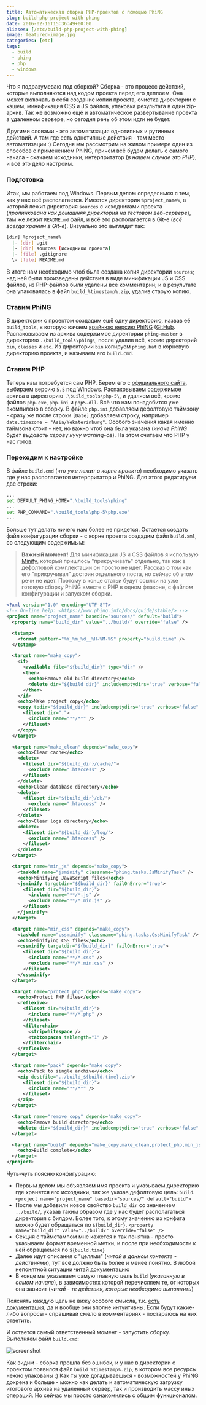 ```yaml
---
title: Автоматическая сборка PHP-проектов с помощью PhiNG
slug: build-php-project-with-phing
date: 2016-02-16T15:36:49+00:00
aliases: [/etc/build-php-project-with-phing]
image: featured-image.jpg
categories: [etc]
tags:
  - build
  - phing
  - php
  - windows
---
```


Что я подразумеваю под сборкой? Сборка - это процесс действий, которые выполняются над кодом проекта перед его деплоем. Она может включать в себя создание копии проекта, очистка директории с кэшем, минификация CSS и JS файлов, упаковка результата в один zip-архив. Так же возможно ещё и автоматическое развертывание проекта а удаленном сервере, но сегодня речь об этом идти не будет.

<!--more-->

Другими словами - это автоматизация однотипных и рутинных действий. А там где есть однотипные действия - там место автоматизации :) Сегодня мы рассмотрим на живом примере один из способов с применением PhiNG, причем всё будем делать с самого начала - скачаем исходники, интерпритатор (_в нашем случае это PHP_), и всё это дело настроим.

### Подготовка

Итак, мы работаем под Windows. Первым делом определимся с тем, как у нас всё располагается. Имеется директория `%project_name%`, в которой лежит директория `sources` с исходниками проекта (_пролинкована как домашняя директория на тестовом веб-сервере_), там же лежит `README.md` файл, и всё это располагается в Git-е (_всё всегда храним в Git-е_). Визуально это выглядит так:

```bash
[dir] %project_name%
  |- [dir] .git
  |- [dir] sources (исходники проекта)
  |- [file] .gitignore
  \- [file] README.md
```

В итоге нам необходимо чтоб была создана копия директории `sources`; над ней были произведены действия в виде минификации JS и CSS файлов, из PHP-файлов были удалены все комментарии; и в результате она упаковалась в файл `build_%timestamp%.zip`, удалив старую копию.

### Ставим PhiNG

В директории с проектом создадим ещё одну директорию, назвав её `build_tools`, в которую качаем [крайнюю версию PhiNG][1] ([GitHub](https://github.com/phingofficial/phing). Распаковываем из архива содержимое директории `phing-master` в директорию `.\build_tools\phing\`, после удалив всё, кроме директорий `bin`, `classes` и `etc`. Из директории `bin` копируем `phing.bat` в корневую директорию проекта, и называем его `build.cmd`.

### Ставим PHP

Теперь нам потребуется сам PHP. Берем его с [официального сайта](http://windows.php.net/download/), выбираем версию `5.5` под Windows. Распаковываем содержимое архива в директорию `.\build_tools\php-5\`, и удаляем всё, кроме файлов `php.exe`, `php.ini` и `php5.dll`. Всё что нам понадобится уже вкомпилено в сборку. В файле `php.ini` добавляем дефолтовую таймзону - сразу же после строки `[Date]` добавляем строку, например `date.timezone = "Asia/Yekaterinburg"`. Особого значения какая именно таймзона стоит - нет, но важно чтоб она была указана (_иначе PhiNG будет выдавать херову кучу warning-ов_). На этом считаем что PHP у нас готов.

### Переходим к настройке

В файле `build.cmd` (_что уже лежит в корне проекта_) необходимо указать где у нас располагается интерпритатор и PhiNG. Для этого редатируем две строки:

```bash
...
set DEFAULT_PHING_HOME=".\build_tools\phing"
...
set PHP_COMMAND=".\build_tools\php-5\php.exe"
...
```

Больше тут делать ничего нам более не придется. Остается создать файл конфигурации сборки - с корне проекта создадим файл `build.xml`, со следующим содержимым:

> **Важный момент!** Для минификации JS и CSS файлов я использую [Minify](https://github.com/matthiasmullie/minify), который пришлось "прикручивать" отдельно, так как в дефолтовой комплектации он просто не идет. Рассказ о том как его "прикручивал" достоин отдельного поста, но сейчас об этом речи не идет. Поэтому в конце статьи будут ссылки на уже готовую сборку PhiNG вместе с PHP в одном флаконе, с файлом конфигурации и запуском сборки.

```xml
<?xml version="1.0" encoding="UTF-8"?>
<!-- On-line help: <https://www.phing.info/docs/guide/stable/> -->
<project name="project_name" basedir="sources/" default="build">
  <property name="build_dir" value="../build/" override="false" />

  <tstamp>
    <format pattern="%Y_%m_%d__%H-%M-%S" property="build.time" />
  </tstamp>

  <target name="make_copy">
    <if>
      <available file="${build_dir}" type="dir" />
      <then>
        <echo>Remove old build directory</echo>
        <delete dir="${build_dir}" includeemptydirs="true" verbose="false" failonerror="true" />
      </then>
    </if>
    <echo>Make project copy</echo>
    <copy todir="${build_dir}" includeemptydirs="true" verbose="false" >
      <fileset dir=".">
        <include name="**/**" />
      </fileset>
    </copy>
  </target>

  <target name="make_clean" depends="make_copy">
    <echo>Clear cache</echo>
    <delete>
      <fileset dir="${build_dir}/cache/">
        <exclude name=".htaccess" />
      </fileset>
    </delete>
    <echo>Clear database directory</echo>
    <delete>
      <fileset dir="${build_dir}/db/">
        <exclude name=".htaccess" />
      </fileset>
    </delete>
    <echo>Clear logs directory</echo>
    <delete>
      <fileset dir="${build_dir}/log/">
        <exclude name=".htaccess" />
      </fileset>
    </delete>
  </target>

  <target name="min_js" depends="make_copy">
    <taskdef name="jsminify" classname="phing.tasks.JsMinifyTask" />
    <echo>Minifying JavaScript files</echo>
    <jsminify targetdir="${build_dir}" failOnError="true">
      <fileset dir="${build_dir}">
        <include name="**/*.js" />
        <exclude name="**/*.min.js" />
      </fileset>
    </jsminify>
  </target>

  <target name="min_css" depends="make_copy">
    <taskdef name="cssminify" classname="phing.tasks.CssMinifyTask" />
    <echo>Minifying CSS files</echo>
    <cssminify targetdir="${build_dir}" failOnError="true">
      <fileset dir="${build_dir}">
        <include name="**/*.css" />
        <exclude name="**/*.min.css" />
      </fileset>
    </cssminify>
  </target>

  <target name="protect_php" depends="make_copy">
    <echo>Protect PHP files</echo>
    <reflexive>
      <fileset dir="${build_dir}">
        <include name="**/*.php" />
      </fileset>
      <filterchain>
        <stripwhitespace />
        <tabtospaces tablength="1" />
      </filterchain>
    </reflexive>
  </target>

  <target name="pack" depends="make_copy">
    <echo>Pack to single archive</echo>
    <zip destfile="../build_${build.time}.zip">
      <fileset dir="${build_dir}">
        <include name="**/**" />
      </fileset>
    </zip>
  </target>

  <target name="remove_copy" depends="make_copy">
    <echo>Remove build directory</echo>
    <delete dir="${build_dir}" includeemptydirs="true" verbose="false" failonerror="false" />
  </target>

  <target name="build" depends="make_copy,make_clean,protect_php,min_js,min_css,pack,remove_copy">
    <echo>Build complete</echo>
  </target>
</project>
```

Чуть-чуть поясню конфигурацию:

- Первым делом мы объявляем имя проекта и указываем директорию где хранятся его исходники, так же указав дефолтовую цель: `build`. `<project name="project_name" basedir="sources/" default="build">`
- После мы добавили новое свойство `build_dir` со значением `../build/`, указав таким образом где у нас будет располагаться директория с билдом. Более того, к этому значению из конфига можно будет обращаться по `${build_dir}`. `<property name="build_dir" value="../build/" override="false" />`
- Секция с таймстампом мне кажется и так понятна - просто указываем формат временной метки, и после при необходимости к ней обращаемся по `${build.time}`
- Далее идут описания с "целями" (_читай в данном контекте - действиями_), тут всё должно быть более и менее понятно. В любой непонятной ситуации [читай документацию](https://www.phing.info/docs/guide/stable/)
- В конце мы указываем самую главную цель `build` (_указанную в самом начале_), в зависимостях которой перечисляем те, от которых она зависит (_читай - те действия, которые необходимо выполнить_)

Пояснять каждую цель не вижу особого смысла, т.к. [есть документация](https://www.phing.info/docs/guide/stable/), да и вообще они вполне интуитивны. Если будут какие-либо вопросы - спрашивай смело в комментариях - постараюсь на них ответить.

И остается самый ответственный момент - запустить сборку. Выполняем файл `build.cmd`:

![screenshot](https://hsto.org/webt/vl/pl/cf/vlplcfrqqvzp166enxyrmiftk74.png)

Как видим - сборка прошла без ошибок, и у нас в директории с проектом появился файл `build_%timestamp%.zip`, в котором все ресурсы нежно упакованы :) Как ты уже догадываешься - возможностей у PhiNG дохрена и больше - можно как делать и автоматическую загрузку итогового архива на удаленный сервер, так и производить массу иных операций. Но сейчас мы просто ознакомились с общим функционалом.

[1]:https://github.com/phingofficial/phing/archive/master.zip
